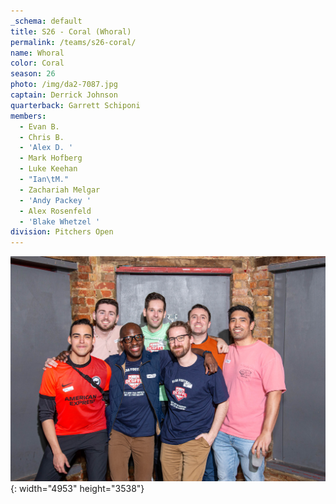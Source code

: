 ```yaml
---
_schema: default
title: S26 - Coral (Whoral)
permalink: /teams/s26-coral/
name: Whoral
color: Coral
season: 26
photo: /img/da2-7087.jpg
captain: Derrick Johnson
quarterback: Garrett Schiponi
members:
  - Evan B.
  - Chris B.
  - 'Alex D. '
  - Mark Hofberg
  - Luke Keehan
  - "Ian\tM."
  - Zachariah Melgar
  - 'Andy Packey '
  - Alex Rosenfeld
  - 'Blake Whetzel '
division: Pitchers Open
---
```

![](/img/da2-7087.jpg){: width="4953" height="3538"}